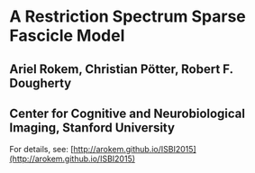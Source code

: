 # A Restriction Spectrum Sparse Fascicle Model

## Ariel Rokem, Christian Pötter, Robert F. Dougherty

## Center for Cognitive and Neurobiological Imaging, Stanford University

For details, see: [http://arokem.github.io/ISBI2015](http://arokem.github.io/ISBI2015)

